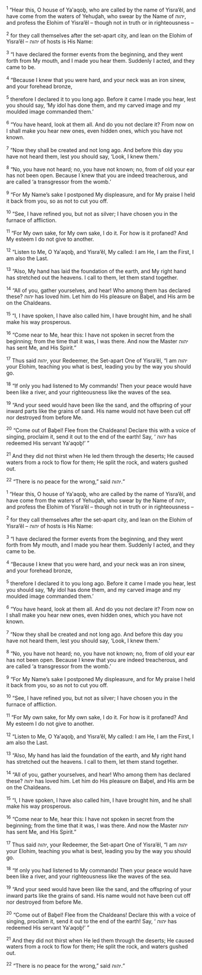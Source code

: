 <sup>1</sup> “Hear this, O house of Ya‛aqoḇ, who are called by the name of Yisra’ĕl, and have come from the waters of Yehuḏah, who swear by the Name of יהוה, and profess the Elohim of Yisra’ĕl – though not in truth or in righteousness –

<sup>2</sup> for they call themselves after the set-apart city, and lean on the Elohim of Yisra’ĕl – יהוה of hosts is His Name:

<sup>3</sup> “I have declared the former events from the beginning, and they went forth from My mouth, and I made you hear them. Suddenly I acted, and they came to be.

<sup>4</sup> “Because I knew that you were hard, and your neck was an iron sinew, and your forehead bronze,

<sup>5</sup> therefore I declared it to you long ago. Before it came I made you hear, lest you should say, ‘My idol has done them, and my carved image and my moulded image commanded them.’

<sup>6</sup> “You have heard, look at them all. And do you not declare it? From now on I shall make you hear new ones, even hidden ones, which you have not known.

<sup>7</sup> “Now they shall be created and not long ago. And before this day you have not heard them, lest you should say, ‘Look, I knew them.’

<sup>8</sup> “No, you have not heard; no, you have not known; no, from of old your ear has not been open. Because I knew that you are indeed treacherous, and are called ‘a transgressor from the womb.’

<sup>9</sup> “For My Name’s sake I postponed My displeasure, and for My praise I held it back from you, so as not to cut you off.

<sup>10</sup> “See, I have refined you, but not as silver; I have chosen you in the furnace of affliction.

<sup>11</sup> “For My own sake, for My own sake, I do it. For how is it profaned? And My esteem I do not give to another.

<sup>12</sup> “Listen to Me, O Ya‛aqoḇ, and Yisra’ĕl, My called: I am He, I am the First, I am also the Last.

<sup>13</sup> “Also, My hand has laid the foundation of the earth, and My right hand has stretched out the heavens. I call to them, let them stand together.

<sup>14</sup> “All of you, gather yourselves, and hear! Who among them has declared these? יהוה has loved him. Let him do His pleasure on Baḇel, and His arm be on the Chaldeans.

<sup>15</sup> “I, I have spoken, I have also called him, I have brought him, and he shall make his way prosperous.

<sup>16</sup> “Come near to Me, hear this: I have not spoken in secret from the beginning; from the time that it was, I was there. And now the Master יהוה has sent Me, and His Spirit.”

<sup>17</sup> Thus said יהוה, your Redeemer, the Set-apart One of Yisra’ĕl, “I am יהוה your Elohim, teaching you what is best, leading you by the way you should go.

<sup>18</sup> “If only you had listened to My commands! Then your peace would have been like a river, and your righteousness like the waves of the sea.

<sup>19</sup> “And your seed would have been like the sand, and the offspring of your inward parts like the grains of sand. His name would not have been cut off nor destroyed from before Me.

<sup>20</sup> “Come out of Baḇel! Flee from the Chaldeans! Declare this with a voice of singing, proclaim it, send it out to the end of the earth! Say, ‘ יהוה has redeemed His servant Ya‛aqoḇ!’ ”

<sup>21</sup> And they did not thirst when He led them through the deserts; He caused waters from a rock to flow for them; He split the rock, and waters gushed out.

<sup>22</sup> “There is no peace for the wrong,” said יהוה.”

<sup>1</sup> “Hear this, O house of Ya‛aqoḇ, who are called by the name of Yisra’ĕl, and have come from the waters of Yehuḏah, who swear by the Name of יהוה, and profess the Elohim of Yisra’ĕl – though not in truth or in righteousness –

<sup>2</sup> for they call themselves after the set-apart city, and lean on the Elohim of Yisra’ĕl – יהוה of hosts is His Name:

<sup>3</sup> “I have declared the former events from the beginning, and they went forth from My mouth, and I made you hear them. Suddenly I acted, and they came to be.

<sup>4</sup> “Because I knew that you were hard, and your neck was an iron sinew, and your forehead bronze,

<sup>5</sup> therefore I declared it to you long ago. Before it came I made you hear, lest you should say, ‘My idol has done them, and my carved image and my moulded image commanded them.’

<sup>6</sup> “You have heard, look at them all. And do you not declare it? From now on I shall make you hear new ones, even hidden ones, which you have not known.

<sup>7</sup> “Now they shall be created and not long ago. And before this day you have not heard them, lest you should say, ‘Look, I knew them.’

<sup>8</sup> “No, you have not heard; no, you have not known; no, from of old your ear has not been open. Because I knew that you are indeed treacherous, and are called ‘a transgressor from the womb.’

<sup>9</sup> “For My Name’s sake I postponed My displeasure, and for My praise I held it back from you, so as not to cut you off.

<sup>10</sup> “See, I have refined you, but not as silver; I have chosen you in the furnace of affliction.

<sup>11</sup> “For My own sake, for My own sake, I do it. For how is it profaned? And My esteem I do not give to another.

<sup>12</sup> “Listen to Me, O Ya‛aqoḇ, and Yisra’ĕl, My called: I am He, I am the First, I am also the Last.

<sup>13</sup> “Also, My hand has laid the foundation of the earth, and My right hand has stretched out the heavens. I call to them, let them stand together.

<sup>14</sup> “All of you, gather yourselves, and hear! Who among them has declared these? יהוה has loved him. Let him do His pleasure on Baḇel, and His arm be on the Chaldeans.

<sup>15</sup> “I, I have spoken, I have also called him, I have brought him, and he shall make his way prosperous.

<sup>16</sup> “Come near to Me, hear this: I have not spoken in secret from the beginning; from the time that it was, I was there. And now the Master יהוה has sent Me, and His Spirit.”

<sup>17</sup> Thus said יהוה, your Redeemer, the Set-apart One of Yisra’ĕl, “I am יהוה your Elohim, teaching you what is best, leading you by the way you should go.

<sup>18</sup> “If only you had listened to My commands! Then your peace would have been like a river, and your righteousness like the waves of the sea.

<sup>19</sup> “And your seed would have been like the sand, and the offspring of your inward parts like the grains of sand. His name would not have been cut off nor destroyed from before Me.

<sup>20</sup> “Come out of Baḇel! Flee from the Chaldeans! Declare this with a voice of singing, proclaim it, send it out to the end of the earth! Say, ‘ יהוה has redeemed His servant Ya‛aqoḇ!’ ”

<sup>21</sup> And they did not thirst when He led them through the deserts; He caused waters from a rock to flow for them; He split the rock, and waters gushed out.

<sup>22</sup> “There is no peace for the wrong,” said יהוה.”


